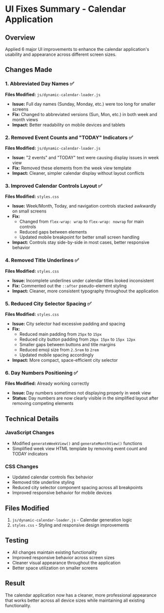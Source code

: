 # UI Fixes Summary - Calendar Application

## Overview
Applied 6 major UI improvements to enhance the calendar application's usability and appearance across different screen sizes.

## Changes Made

### 1. Abbreviated Day Names ✅
**Files Modified:** `js/dynamic-calendar-loader.js`
- **Issue:** Full day names (Sunday, Monday, etc.) were too long for smaller screens
- **Fix:** Changed to abbreviated versions (Sun, Mon, etc.) in both week and month views
- **Impact:** Better readability on mobile devices and tablets

### 2. Removed Event Counts and "TODAY" Indicators ✅
**Files Modified:** `js/dynamic-calendar-loader.js`
- **Issue:** "2 events" and "TODAY" text were causing display issues in week view
- **Fix:** Removed these elements from the week view template
- **Impact:** Cleaner, simpler calendar display without layout conflicts

### 3. Improved Calendar Controls Layout ✅
**Files Modified:** `styles.css`
- **Issue:** Week/Month, Today, and navigation controls stacked awkwardly on small screens
- **Fix:** 
  - Changed from `flex-wrap: wrap` to `flex-wrap: nowrap` for main controls
  - Reduced gaps between elements
  - Updated mobile breakpoint for better small screen handling
- **Impact:** Controls stay side-by-side in most cases, better responsive behavior

### 4. Removed Title Underlines ✅
**Files Modified:** `styles.css`
- **Issue:** Incomplete underlines under calendar titles looked inconsistent
- **Fix:** Commented out the `::after` pseudo-element styling
- **Impact:** Cleaner, more consistent typography throughout the application

### 5. Reduced City Selector Spacing ✅
**Files Modified:** `styles.css`
- **Issue:** City selector had excessive padding and spacing
- **Fix:**
  - Reduced main padding from `25px` to `15px`
  - Reduced city button padding from `20px 15px` to `15px 12px`
  - Smaller gaps between buttons and title margins
  - Reduced emoji size from `2.5rem` to `2rem`
  - Updated mobile spacing accordingly
- **Impact:** More compact, space-efficient city selector

### 6. Day Numbers Positioning ✅
**Files Modified:** Already working correctly
- **Issue:** Day numbers sometimes not displaying properly in week view
- **Status:** Day numbers are now clearly visible in the simplified layout after removing competing elements

## Technical Details

### JavaScript Changes
- Modified `generateWeekView()` and `generateMonthView()` functions
- Simplified week view HTML template by removing event count and TODAY indicators

### CSS Changes
- Updated calendar controls flex behavior
- Removed title underline styling
- Reduced city selector component spacing across all breakpoints
- Improved responsive behavior for mobile devices

## Files Modified
1. `js/dynamic-calendar-loader.js` - Calendar generation logic
2. `styles.css` - Styling and responsive design improvements

## Testing
- All changes maintain existing functionality
- Improved responsive behavior across screen sizes
- Cleaner visual appearance throughout the application
- Better space utilization on smaller screens

## Result
The calendar application now has a cleaner, more professional appearance that works better across all device sizes while maintaining all existing functionality.